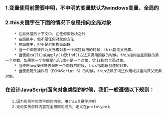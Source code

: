 ### 1.变量使用前需要申明，不申明的变量默认为windows变量，全局的
### 2.this关键字在下面的情况下总是指向全局对象
```
    * 在最外层的上下文中，在任何函数块之外
    * 在函数中，但不是任何对象的方法
    * 在函数中，但不是对象构造函数
	* 当一个函数被作为父元素对象一个属性调用的时候，this指向父元素。
	* 当使用call()或apply()或bind()方法来调用函数的时候，this指向这些函数的第一个参数。如果第一个参数是null或不是一个对象，this指向全局对象。
	* 当使用new操作符去调用一个函数的时候，this指向新创建的对象。
	* 当使用箭头操作符（ECMAScript 6）的时候，this依赖于词法作用域并指向其父元素对象。
```
### 在设计JavaScript面向对象类型的时候，我们一般遵循以下规则：
```
   1.因为实例不同而不同的内容，用this关键字声明
   2.无论实例怎样内容完全相同的成员，定义在prototype上
```